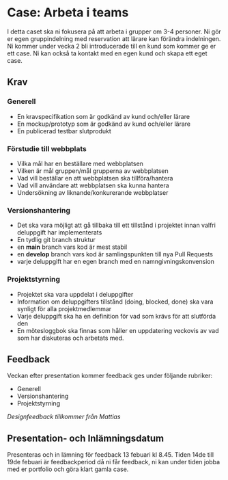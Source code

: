 # Case: Arbeta i teams
I detta caset ska ni fokusera på att arbeta i grupper om 3-4 personer. Ni gör er egen gruppindelning med reservation att lärare kan förändra indelningen. Ni kommer under vecka 2 bli introducerade till en kund som kommer ge er ett case. Ni kan också ta kontakt med en egen kund och skapa ett eget case.

## Krav
### Generell
* En kravspecifikation som är godkänd av kund och/eller lärare
* En mockup/prototyp som är godkänd av kund och/eller lärare
* En publicerad testbar slutprodukt

### Förstudie till webbplats
- Vilka mål har en beställare med webbplatsen
- Vilken är mål gruppen/mål grupperna av webbplatsen
- Vad vill beställar en att webbplatsen ska tillföra/hantera
- Vad vill användare att webbplatsen ska kunna hantera
- Undersökning av liknande/konkurerande webbplatser

### Versionshantering
* Det ska vara möjligt att gå tillbaka till ett tillstånd i projektet innan valfri deluppgift har implementerats
* En tydlig git branch struktur
 * en __main__ branch vars kod är mest stabil
 * en __develop__ branch vars kod är samlingspunkten till nya Pull Requests
 * varje deluppgift har en egen branch med en namngivningskonvension

### Projektstyrning
* Projektet ska vara uppdelat i deluppgifter
* Information om deluppgifters tillstånd (doing, blocked, done) ska vara synligt för alla projektmedlemmar
* Varje deluppgift ska ha en definition för vad som krävs för att slutförda den
* En mötesloggbok ska finnas som håller en uppdatering veckovis av vad som har diskuteras och arbetats med.

## Feedback
Veckan efter presentation kommer feedback ges under följande rubriker:
- Generell
- Versionshantering
- Projektstyrning

*Designfeedback tillkommer från Mattias*

## Presentation- och Inlämningsdatum
Presenteras och in lämning för feedback 13 febuari kl 8.45. Tiden 14de till 19de febuari är feedbackperiod då ni får feedback, ni kan under tiden jobba med er portfolio och göra klart gamla case.

    
    
  
  
 

